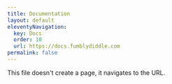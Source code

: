 ```yaml
---
title: Documentation
layout: default
eleventyNavigation:
  key: Docs
  order: 10
  url: https://docs.fumblydiddle.com
permalink: false
---
```


This file doesn't create a page, it navigates to the URL.